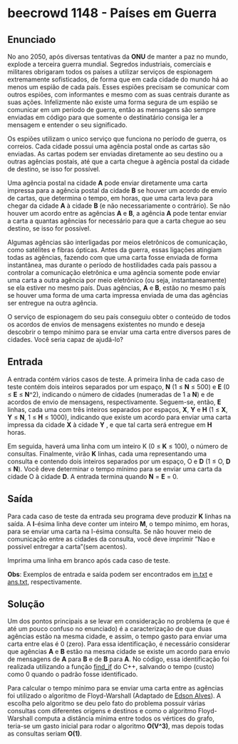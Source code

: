# beecrowd 1148 - Países em Guerra

## Enunciado

No ano 2050, após diversas tentativas da **ONU** de manter a paz no mundo, explode a terceira guerra mundial. Segredos industriais, comerciais e militares obrigaram todos os países a utilizar serviços de espionagem extremamente sofisticados, de forma que em cada cidade do mundo há ao menos um espião de cada país. Esses espiões precisam se comunicar com outros espiões, com informantes e mesmo com as suas centrais durante as suas ações. Infelizmente não existe uma forma segura de um espião se comunicar em um período de guerra, então as mensagens são sempre enviadas em código para que somente o destinatário consiga ler a mensagem e entender o seu significado.

Os espiões utilizam o unico serviço que funciona no período de guerra, os correios. Cada cidade possui uma agência postal onde as cartas são enviadas. As cartas podem ser enviadas diretamente ao seu destino ou a outras agências postais, até que a carta chegue à agência postal da cidade de destino, se isso for possível.

Uma agência postal na cidade **A** pode enviar diretamente uma carta impressa para a agência postal da cidade **B** se houver um acordo de envio de cartas, que determina o tempo, em horas, que uma carta leva para chegar da cidade **A** à cidade **B** (e não necessariamente o contrário). Se não houver um acordo entre as agências **A** e **B**, a agência **A** pode tentar enviar a carta a quantas agências for necessário para que a carta chegue ao seu destino, se isso for possível.

Algumas agências são interligadas por meios eletrônicos de comunicação, como satélites e fibras ópticas. Antes da guerra, essas ligações atingiam todas as agências, fazendo com que uma carta fosse enviada de forma instantânea, mas durante o período de hostilidades cada país passou a controlar a comunicação eletrônica e uma agência somente pode enviar uma carta a outra agência por meio eletrônico (ou seja, instantaneamente) se ela estiver no mesmo país. Duas agências, **A** e **B**, estão no mesmo país se houver uma forma de uma carta impressa enviada de uma das agências ser entregue na outra agência.

O serviço de espionagem do seu país conseguiu obter o conteúdo de todos os acordos de envios de mensagens existentes no mundo e deseja descobrir o tempo mínimo para se enviar uma carta entre diversos pares de cidades. Você seria capaz de ajudá-lo?

## Entrada

A entrada contém vários casos de teste. A primeira linha de cada caso de teste contém dois inteiros separados por um espaço, **N** (1 ≤ **N** ≤ 500) e **E** (0 ≤ **E** ≤ **N**^2), indicando o número de cidades (numeradas de 1 a **N**) e de acordos de envio de mensagens, respectivamente. Seguem-se, então, **E** linhas, cada uma com três inteiros separados por espaços, **X**, **Y** e **H** (1 ≤ **X**, **Y** ≤ **N**, 1 ≤ **H** ≤ 1000), indicando que existe um acordo para enviar uma carta impressa da cidade **X** à cidade **Y** , e que tal carta será entregue em **H** horas.

Em seguida, haverá uma linha com um inteiro K (0 ≤ **K** ≤ 100), o número de consultas. Finalmente, virão **K** linhas, cada uma representando uma consulta e contendo dois inteiros separados por um espaço, O e **D** (1 ≤ O, **D** ≤ **N**). Você deve determinar o tempo mínimo para se enviar uma carta da cidade O à cidade **D**. A entrada termina quando **N** = **E** = 0.

## Saída 

Para cada caso de teste da entrada seu programa deve produzir **K** linhas na saída. A **I**-ésima linha deve conter um inteiro **M**, o tempo mínimo, em horas, para se enviar uma carta na I-ésima consulta. Se não houver meio de comunicação entre as cidades da consulta, você deve imprimir ”Nao e possivel entregar a carta”(sem acentos).

Imprima uma linha em branco após cada caso de teste.

**Obs**: Exemplos de entrada e saída podem ser encontrados em [in.txt](./in.txt) e [ans.txt](./ans.txt), respectivamente.

## Solução

Um dos pontos principais a se levar em consideração no problema (e que é até um pouco confuso no enunciado) é a caracterização de que duas agências estão na mesma cidade, e assim, o tempo gasto para enviar uma carta entre elas é 0 (zero). Para essa identificação, é necessário considerar que agências **A** e **B** estão na mesma cidade se existe um acordo para envio de mensagens de **A** para **B** e de **B** para **A**. No código, essa identificação foi realizada utilizando a função [find_if](https://cplusplus.com/reference/algorithm/find_if/) do C++, salvando o tempo (custo) como 0 quando o padrão fosse identificado.

Para calcular o tempo mínimo para se enviar uma carta entre as agências foi utilizado o algoritmo de Floyd-Warshall (Adaptado de [Edson Alves](https://github.com/edsomjr/TEP/blob/master/Grafos/slides/floyd-warshall/floyd-warshall.pdf)). A escolha pelo algoritmo se deu pelo fato do problema possuir várias consultas com diferentes origens e destinos e como o algoritmo Floyd-Warshall computa a distância mínima entre todos os vértices do grafo, teria-se um gasto inicial para rodar o algoritmo **O(V^3)**, mas depois todas as consultas seriam **O(1)**.
